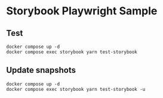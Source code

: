 # Storybook Playwright Sample

## Test

```shell
docker compose up -d
docker compose exec storybook yarn test-storybook
```

## Update snapshots

```shell
docker compose up -d
docker compose exec storybook yarn test-storybook -u
```
